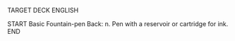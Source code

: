 TARGET DECK
ENGLISH

START
Basic
Fountain-pen
Back: n. Pen with a reservoir or cartridge for ink.
END

